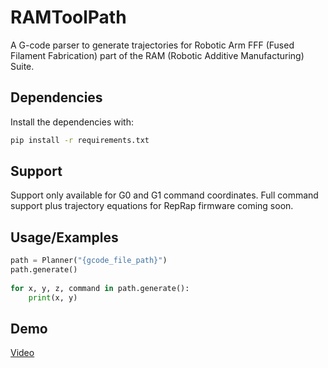 # RAMToolPath
A G-code parser to generate trajectories for Robotic Arm FFF (Fused Filament Fabrication) part of the RAM (Robotic Additive Manufacturing) Suite.


## Dependencies

Install the dependencies with:

```bash
pip install -r requirements.txt
```
    
## Support

Support only available for G0 and G1 command coordinates. Full command support plus trajectory equations for RepRap firmware coming soon.


## Usage/Examples

```python
path = Planner("{gcode_file_path}")
path.generate()
    
for x, y, z, command in path.generate():
    print(x, y)
```


## Demo

[Video](https://drive.google.com/file/d/1mAAli1yfJo87GY5fJd7tMTUGNHNI2w3W/view?usp=sharing)
